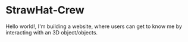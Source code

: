# StrawHat-Crew
Hello world!, I'm building a website, where users can get to know me by interacting with an 3D object/objects.
